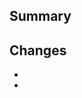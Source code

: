<!--
  Thanks for submitting your changes. Have any questions? Check out contributing docs.
-->

<!-- What issue does this solve? Reference it or summarise. (i.e. Fixes #00, References #00) -->
## Summary


<!-- What are the changes made in this pull request? -->
## Changes

- 
- 

